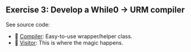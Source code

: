 ## Exercise 3: Develop a While0 -> URM compiler

See source code:
- :rocket: [Compiler](../../src/main/kotlin/me/kdevo/ise/ti/while0/While0Compiler.kt): Easy-to-use wrapper/helper class.
- :evergreen_tree: [Visitor](../../src/main/kotlin/me/kdevo/ise/ti/while0/While0Visitor.kt): This is where the magic happens.